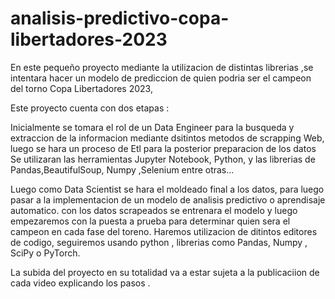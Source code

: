 # analisis-predictivo-copa-libertadores-2023
En este pequeño proyecto mediante la utilizacion de distintas librerias ,se intentara hacer un modelo de prediccion de quien podria ser el campeon del torno Copa Libertadores 2023,








Este proyecto cuenta con dos etapas :

Inicialmente se tomara el rol de un Data Engineer para la busqueda y extraccion de la informacion mediante dsitintos metodos  de scrapping Web,
luego se hara un proceso de Etl para la posterior preparacion de los datos 
Se utilizaran las herramientas Jupyter Notebook, Python, y las librerias de Pandas,BeautifulSoup, Numpy ,Selenium entre otras...

Luego como Data Scientist se hara el moldeado final a los datos, para luego pasar a la implementacion de un 
modelo de analisis predictivo o aprendisaje automatico.
con los datos scrapeados se entrenara el modelo y luego empezaremos con la puesta a prueba para determinar quien sera el campeon en cada fase del toreno.
Haremos utilizacion de ditintos editores de codigo, seguiremos usando python , librerias como Pandas, Numpy , SciPy o PyTorch.

La subida del proyecto en su totalidad va a estar sujeta a la publicaciion de cada video explicando los pasos .

